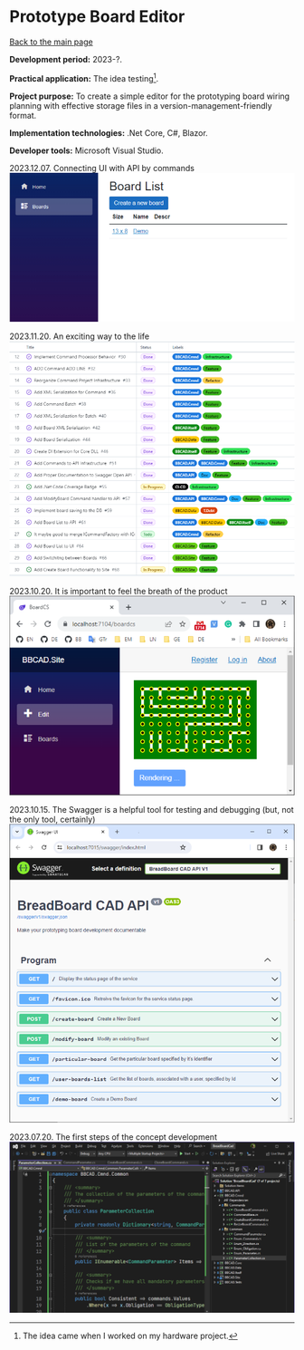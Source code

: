# Prototype Board Editor

[Back to the main page](../../README.md)

**Development period:** 2023-?.

**Practical application:** The idea testing[^1].

**Project purpose:** To create a simple editor for the prototyping board wiring planning with effective storage files in a version-management-friendly format.

**Implementation technologies:** .Net Core, C#, Blazor.

**Developer tools:** Microsoft Visual Studio.

2023.12.07. Connecting UI with API by commands<br>
![Resizing command is connected](Images/Fig_05_Resize_Wizard.gif)

2023.11.20. An exciting way to the life<br>
![Article Preview](Images/Fig_04_Board.png)

2023.10.20. It is important to feel the breath of the product<br>
![Article Preview](Images/Fig_02_Demo_Board.png)


2023.10.15. The Swagger is a helpful tool for testing and debugging (but, not the only tool, certainly)<br>
![Article Preview](Images/Fig_03_OpenAPI.png)


2023.07.20. The first steps of the concept development<br>
![Work in progress](Images/Fig_01_Development.png)


[^1]: The idea came when I worked on my hardware project.
